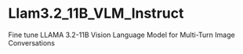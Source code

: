 # Llam3.2_11B_VLM_Instruct
Fine tune LLAMA 3.2-11B Vision Language Model for  Multi-Turn Image Conversations
